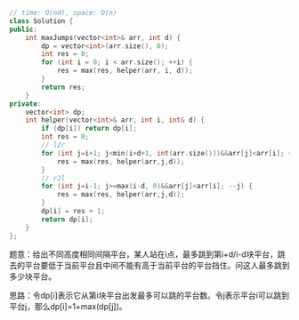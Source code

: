 ```CPP
// time: O(nd), space: O(n)
class Solution {
public:
    int maxJumps(vector<int>& arr, int d) {
        dp = vector<int>(arr.size(), 0);
        int res = 0;
        for (int i = 0; i < arr.size(); ++i) {
            res = max(res, helper(arr, i, d));
        }
        return res;
    }
private:
    vector<int> dp;
    int helper(vector<int>& arr, int i, int& d) {
        if (dp[i]) return dp[i];
        int res = 0;
        // l2r
        for (int j=i+1; j<min(i+d+1, int(arr.size()))&&arr[j]<arr[i]; ++j) {
            res = max(res, helper(arr,j,d));
        }
        // r2l
        for (int j=i-1; j>=max(i-d, 0)&&arr[j]<arr[i]; --j) {
            res = max(res, helper(arr,j,d));
        }
        dp[i] = res + 1;
        return dp[i];
    }
};
```

题意：给出不同高度相同间隔平台，某人站在i点，最多跳到第i+d/i-d块平台，跳去的平台要低于当前平台且中间不能有高于当前平台的平台挡住。问这人最多跳到多少块平台。

思路：令dp[i]表示它从第i块平台出发最多可以跳的平台数。令j表示平台i可以跳到平台j，那么dp[i]=1+max(dp[j])。